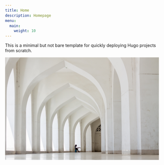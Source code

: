 ```yaml
---
title: Home
description: Homepage
menu:
  main:
    weight: 10
---
```


This is a minimal but not bare template for quickly deploying Hugo projects from scratch.

![[Inside view of Baitul Mukarram National Mosque, Dhaka, Bangladesh.](https://commons.wikimedia.org/wiki/File:%E0%A6%AC%E0%A6%BE%E0%A6%AF%E0%A6%BC%E0%A6%A4%E0%A7%81%E0%A6%B2_%E0%A6%AE%E0%A7%8B%E0%A6%95%E0%A6%BE%E0%A6%B0%E0%A6%B0%E0%A6%AE.jpg)](বায়তুল_মোকাররম.jpg)
